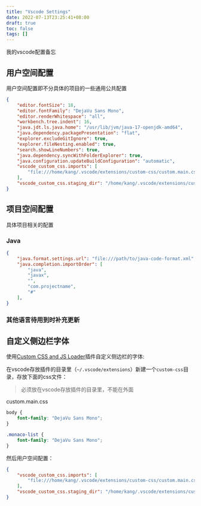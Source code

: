 ```yaml
---
title: "Vscode Settings"
date: 2022-07-13T23:25:41+08:00
draft: true
toc: false
tags: []
---
```


我的vscode配置备忘

## 用户空间配置

用户空间配置即不分具体的项目的一些通用公共配置

```json
{
    "editor.fontSize": 18,
    "editor.fontFamily": "DejaVu Sans Mono",
    "editor.renderWhitespace": "all",
    "workbench.tree.indent": 16,
    "java.jdt.ls.java.home": "/usr/lib/jvm/java-17-openjdk-amd64",
    "java.dependency.packagePresentation": "flat",
    "explorer.excludeGitIgnore": true,
    "explorer.fileNesting.enabled": true,
    "search.showLineNumbers": true,
    "java.dependency.syncWithFolderExplorer": true,
    "java.configuration.updateBuildConfiguration": "automatic",
    "vscode_custom_css.imports": [
        "file:///home/kang/.vscode/extensions/custom-css/custom.main.css"
    ],
    "vscode_custom_css.staging_dir": "/home/kang/.vscode/extensions/custom-css",
}
```

## 项目空间配置

具体项目相关的配置

### Java

```json
{
    "java.format.settings.url": "file:///path/to/java-code-format.xml",
    "java.completion.importOrder": [
        "java",
        "javax",
        "",
        "com.projectname",
        "#"
    ],
}
```

### 其他语言待用到时补充更新

## 自定义侧边栏字体

使用[Custom CSS and JS Loader](https://marketplace.visualstudio.com/items?itemName=be5invis.vscode-custom-css)插件自定义侧边栏的字体:

在vscode存放插件的目录里（`~/.vscode/extensions`）新建一个`custom-css`目录，存放下面的css文件：

> 必须放在vscode存放插件的目录里，不能在外面

custom.main.css
```css
body {
    font-family: "DejaVu Sans Mono";
}

.monaco-list {
    font-family: "DejaVu Sans Mono";
}
```

然后用户空间配置：

```json
{
    "vscode_custom_css.imports": [
        "file:///home/kang/.vscode/extensions/custom-css/custom.main.css"
    ],
    "vscode_custom_css.staging_dir": "/home/kang/.vscode/extensions/custom-css",
}
```